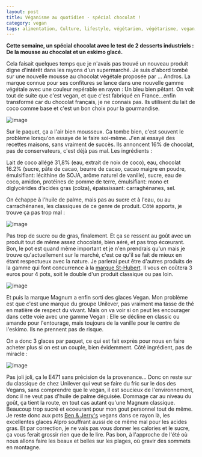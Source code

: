 ```yaml
---
layout: post
title: Véganisme au quotidien - spécial chocolat !
category: vegan
tags: alimentation, Culture, lifestyle, végétarien, végétarisme, vegan, veganisme
---
```

**Cette semaine, un spécial chocolat avec le test de 2 desserts industriels : De la mousse au chocolat et un eskimo glacé.**

Cela faisait quelques temps que je n'avais pas trouvé un nouveau produit digne d'intérêt dans les rayons d'un supermarché. Je suis d'abord tombé sur une nouvelle mousse au chocolat végétale proposée par ... Andros. La marque connue pour ses confitures se lance dans une nouvelle gamme végétale avec une couleur repérable en rayon : Un bleu bien pêtant. On voit tout de suite que c'est vegan, et que c'est fabriqué en France...enfin transformé car du chocolat français, je ne connais pas. Ils utilisent du lait de coco comme base et c'est un bon choix pour la gourmandise. 

![image](https://filedn.eu/llqi9IBxlYouGRXYG2xlROb/img/2019/androsmousse.jpg)

Sur le paquet, ça a l'air bien mousseux. Ca tombe bien, c'est souvent le problème lorsqu'on essaye de le faire soi-même. J'en ai essayé des recettes maisons, sans vraiment de succès. Ils annoncent 16% de chocolat, pas de conservateurs, c'est déjà pas mal. Les ingrédients : 

Lait de coco allégé 31,8% (eau, extrait de noix de coco), eau, chocolat 16.2% (sucre, pâte de cacao, beurre de cacao, cacao maigre en poudre, émulsifiant: lécithine de SOJA, arôme naturel de vanille), sucre, eau de coco, amidon, protéines de pomme de terre, émulsifiant: mono et diglycérides d’acides gras (colza), épaississant: carraghénanes, sel.

On échappe à l'huile de palme, mais pas au sucre et à l'eau, ou au carrachénanes, les classiques de ce genre de produit. Côté apports, je trouve ça pas trop mal : 

![image](https://filedn.eu/llqi9IBxlYouGRXYG2xlROb/img/2019/mousseapports.png)

Pas trop de sucre ou de gras, finalement. Et ça se ressent au goût avec un produit tout de même assez chocolaté, bien aéré, et pas trop écœurant. Bon, le pot est quand même important et je n'en prendrais qu'un mais je trouve qu'actuellement sur le marché, c'est ce qu'il se fait de mieux en étant respectueux avec la nature. Je parlerai peut être d'autres produits de la gamme qui font concurrence à la <a href="https://cheziceman.wordpress.com/2018/07/12/veganisme-au-quotidien-le-soja-liegeois/">marque St-Hubert</a>. Il vous en coûtera 3 euros pour 4 pots, soit le double d'un produit classique ou pas loin. 

![image](https://filedn.eu/llqi9IBxlYouGRXYG2xlROb/img/2019/magnumvegan.jpg)

Et puis la marque Magnum a enfin sorti des glaces Vegan. Mon problème est que c'est une marque du groupe Unilever, pas vraiment ma tasse de thé en matière de respect du vivant. Mais on va voir si on peut les encourager dans cette voie avec une gamme Vegan : Elle se décline en classic ou amande pour l'entourage, mais toujours de la vanille pour le centre de l'eskimo. Ils ne prennent pas de risque.

On a donc 3 glaces par paquet, ce qui est fait exprès pour nous en faire acheter plus si on est un couple, bien évidemment. Côté ingrédient, pas de miracle : 

![image](https://filedn.eu/llqi9IBxlYouGRXYG2xlROb/img/2019/magnumingredient.png)

Pas joli joli, ça le E471 sans précision de la provenance... Donc on reste sur du classique de chez Unilever qui veut se faire du fric sur le dos des Vegans, sans comprendre que le vegan, il est soucieux de l'environnement, donc il ne veut pas d'huile de palme déguisée. Dommage car au niveau du goût, ça tient la route, en tout cas autant qu'une Magnum classique. Beaucoup trop sucré et ecoeurant pour mon gout personnel tout de même. Je reste donc aux pots <a href="https://cheziceman.wordpress.com/2018/08/21/veganisme-au-quotidien-ben-et-jerrys-passe-au-vegan/">Ben &amp; Jerry's</a> vegans dans ce rayon là, les excellentes glaces Alpro souffrant aussi de ce même mal pour les acides gras. Et par correction, je ne vais pas vous donner les calories et le sucre, ça vous ferait grossir rien que de le lire. Pas bon, à l'approche de l'été où nous allons faire les beaux et belles sur les plages, où gravir des sommets en montagne.
